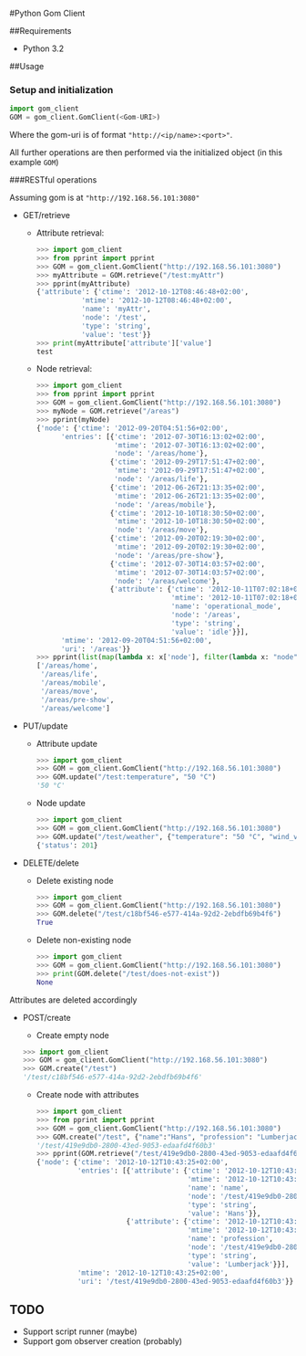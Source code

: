 #Python Gom Client

##Requirements

* Python 3.2

##Usage

### Setup and initialization

```python
import gom_client
GOM = gom_client.GomClient(<Gom-URI>)
```

Where the gom-uri is of format `"http://<ip/name>:<port>"`.

All further operations are then performed via the initialized object (in this example `GOM`)

###RESTful operations

Assuming gom is at `"http://192.168.56.101:3080"`

* GET/retrieve

  * Attribute retrieval:

    ```python
    >>> import gom_client
    >>> from pprint import pprint
    >>> GOM = gom_client.GomClient("http://192.168.56.101:3080")
    >>> myAttribute = GOM.retrieve("/test:myAttr")
    >>> pprint(myAttribute)
    {'attribute': {'ctime': '2012-10-12T08:46:48+02:00',
               'mtime': '2012-10-12T08:46:48+02:00',
               'name': 'myAttr',
               'node': '/test',
               'type': 'string',
               'value': 'test'}}
    >>> print(myAttribute['attribute']['value']
    test
    ```

  * Node retrieval:

    ```python
    >>> import gom_client
    >>> from pprint import pprint
    >>> GOM = gom_client.GomClient("http://192.168.56.101:3080")
    >>> myNode = GOM.retrieve("/areas")
    >>> pprint(myNode)
    {'node': {'ctime': '2012-09-20T04:51:56+02:00',
          'entries': [{'ctime': '2012-07-30T16:13:02+02:00',
                       'mtime': '2012-07-30T16:13:02+02:00',
                       'node': '/areas/home'},
                      {'ctime': '2012-09-29T17:51:47+02:00',
                       'mtime': '2012-09-29T17:51:47+02:00',
                       'node': '/areas/life'},
                      {'ctime': '2012-06-26T21:13:35+02:00',
                       'mtime': '2012-06-26T21:13:35+02:00',
                       'node': '/areas/mobile'},
                      {'ctime': '2012-10-10T18:30:50+02:00',
                       'mtime': '2012-10-10T18:30:50+02:00',
                       'node': '/areas/move'},
                      {'ctime': '2012-09-20T02:19:30+02:00',
                       'mtime': '2012-09-20T02:19:30+02:00',
                       'node': '/areas/pre-show'},
                      {'ctime': '2012-07-30T14:03:57+02:00',
                       'mtime': '2012-07-30T14:03:57+02:00',
                       'node': '/areas/welcome'},
                      {'attribute': {'ctime': '2012-10-11T07:02:18+02:00',
                                     'mtime': '2012-10-11T07:02:18+02:00',
                                     'name': 'operational_mode',
                                     'node': '/areas',
                                     'type': 'string',
                                     'value': 'idle'}}],
          'mtime': '2012-09-20T04:51:56+02:00',
          'uri': '/areas'}}
    >>> pprint(list(map(lambda x: x['node'], filter(lambda x: "node" in x, myNode['node']['entries']))))
    ['/areas/home',
     '/areas/life',
     '/areas/mobile',
     '/areas/move',
     '/areas/pre-show',
     '/areas/welcome']
    ```

* PUT/update

  * Attribute update

    ```python
    >>> import gom_client
    >>> GOM = gom_client.GomClient("http://192.168.56.101:3080")
    >>> GOM.update("/test:temperature", "50 °C")
    '50 °C'
    ```
   
  * Node update

    ```python
    >>> import gom_client
    >>> GOM = gom_client.GomClient("http://192.168.56.101:3080")
    >>> GOM.update("/test/weather", {"temperature": "50 °C", "wind_velocity": "3 km/h", "wind_direction": "NNW"})
    {'status': 201}
    ```

* DELETE/delete

  * Delete existing node
  
    ```python
    >>> import gom_client
    >>> GOM = gom_client.GomClient("http://192.168.56.101:3080")
    >>> GOM.delete("/test/c18bf546-e577-414a-92d2-2ebdfb69b4f6")
    True
    ```

  * Delete non-existing node
  
    ```python
    >>> import gom_client
    >>> GOM = gom_client.GomClient("http://192.168.56.101:3080")
    >>> print(GOM.delete("/test/does-not-exist"))
    None
    ```
  
Attributes are deleted accordingly

* POST/create
  
  * Create empty node
  
   ```python
   >>> import gom_client
   >>> GOM = gom_client.GomClient("http://192.168.56.101:3080")
   >>> GOM.create("/test")
   '/test/c18bf546-e577-414a-92d2-2ebdfb69b4f6'
   ```
  
  * Create node with attributes
  
    ```python
    >>> import gom_client
    >>> from pprint import pprint
    >>> GOM = gom_client.GomClient("http://192.168.56.101:3080")
    >>> GOM.create("/test", {"name":"Hans", "profession": "Lumberjack"})
    '/test/419e9db0-2800-43ed-9053-edaafd4f60b3'
    >>> pprint(GOM.retrieve("/test/419e9db0-2800-43ed-9053-edaafd4f60b3"))
    {'node': {'ctime': '2012-10-12T10:43:25+02:00',
              'entries': [{'attribute': {'ctime': '2012-10-12T10:43:25+02:00',
                                         'mtime': '2012-10-12T10:43:25+02:00',
                                         'name': 'name',
                                         'node': '/test/419e9db0-2800-43ed-9053-edaafd4f60b3',
                                         'type': 'string',
                                         'value': 'Hans'}},
                          {'attribute': {'ctime': '2012-10-12T10:43:25+02:00',
                                         'mtime': '2012-10-12T10:43:25+02:00',
                                         'name': 'profession',
                                         'node': '/test/419e9db0-2800-43ed-9053-edaafd4f60b3',
                                         'type': 'string',
                                         'value': 'Lumberjack'}}],
              'mtime': '2012-10-12T10:43:25+02:00',
              'uri': '/test/419e9db0-2800-43ed-9053-edaafd4f60b3'}}
    ```

TODO
---

* Support script runner (maybe)
* Support gom observer creation (probably)
